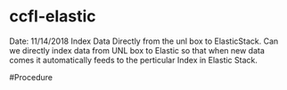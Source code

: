 # ccfl-elastic
Date: 11/14/2018
Index Data Directly from the unl box to ElasticStack. Can we directly index data from UNL box to Elastic so that when new data comes it automatically feeds to the perticular Index in Elastic Stack.


#Procedure
